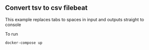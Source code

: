 ## Convert tsv to csv filebeat

This example replaces tabs to spaces in input and outputs straight to console

To run
```bash
docker-compose up
```